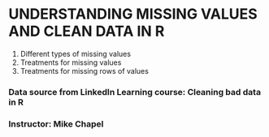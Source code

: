 # UNDERSTANDING MISSING VALUES AND CLEAN DATA IN R

1. Different types of missing values
2. Treatments for missing values
3. Treatments for missing rows of values

### Data source from LinkedIn Learning course: Cleaning bad data in R
### Instructor: Mike Chapel
